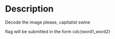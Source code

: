 # Description

Decode the image please, capitalist swine

flag will be submitted in the form cdc{word1_word2}
